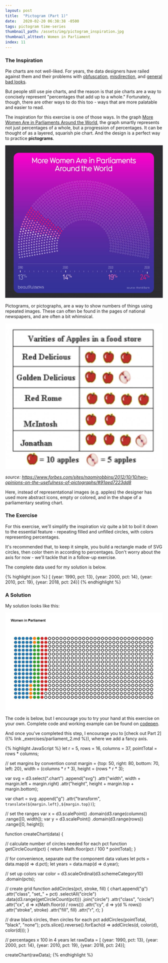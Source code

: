 ```yaml
---
layout: post
title:  "Pictogram (Part 1)"
date:   2020-02-20 06:38:38 -0500
tags: pictogram time-series
thumbnail_path: /assets/img/pictogram_inspiration.jpg
thumbnail_alttext: Women in Parliament
index: 11
---
```

### The Inspiration

Pie charts are not well-liked. For years, the data designers have railed against them and their problems with [obfuscation](https://www.data-to-viz.com/caveat/pie.html), [misdirection](https://www.cfo.com/analytics/2017/12/problem-pie-charts/), and [general bad looks](https://www.getnerdyhr.com/3d-pie-charts-are-evil/).

But people still use pie charts, and the reason is that pie charts are a way to concisely represent "percentages that add up to a whole." Fortunately, though, there are other ways to do this too - ways that are more palatable and easier to read.

The inspiration for this exercise is one of those ways. In the graph [More Women Are in Parliaments Around the World](https://informationisbeautiful.net/beautifulnews/263-women-mps/), the graph smartly represents not just percentages of a whole, but a progression of percentages. It can be thought of as a layered, squarish pie chart. And the design is a perfect way to practice **pictograms**.

![Pictogram Inspiration](/assets/img/pictogram_inspiration.jpg)

Pictograms, or pictographs, are a way to show numbers of things using repeated images. These can often be found in the pages of national newspapers, and are often a bit whimsical.

![Pictogram Example](/assets/img/pictogram_example.jpg)

*source: https://www.forbes.com/sites/naomirobbins/2012/10/10/two-opinions-on-the-usefulness-of-pictographs/#91aed7223dd8*

Here, instead of representational images (e.g. apples) the designer has used more abstract icons, empty or colored, and in the shape of a parliamentary seating chart.

### The Exercise

For this exercise, we'll simplify the inspiration viz quite a bit to boil it down to the essential feature - repeating filled and unfilled circles, with colors representing percentages.

It's recommended that, to keep it simple, you build a rectangle made of SVG circles, then color them in according to percentages. Don't worry about the axis for now - we'll tackle that in a follow-up exercise.

The complete data used for my solution is below.

{% highlight json %}
[
  {year: 1990, pct: 13}, 
  {year: 2000, pct: 14}, 
  {year: 2010, pct: 19}, 
  {year: 2018, pct: 24}]
{% endhighlight %}

### A Solution

My solution looks like this:

![Pictogram Solution](/assets/img/pictogram_solution_1.jpg)

The code is below, but I encourage you to try your hand at this exercise on your own. Complete code and working example can be found on [codepen](https://codepen.io/fraziern/pen/abOmEjV).

And once you've completed this step, I encourage you to [check out Part 2]({% link _exercises/parliament_2.md %}), where we add a fancy axis.

{% highlight JavaScript %}
let r = 5, rows = 16, columns = 37, pointTotal = rows * columns;

// set margins by convention
const margin = {top: 50, right: 80, bottom: 70, left: 20},
      width = (columns * r * 3),
      height = (rows * r * 3);

var svg = d3.select(".chart")
  .append("svg")
  .attr("width", width + margin.left + margin.right)
  .attr("height", height + margin.top + margin.bottom);

var chart = svg
  .append("g")
  .attr("transform", `translate(${margin.left},${margin.top})`);

// set the ranges
var x = d3.scalePoint()
  .domain(d3.range(columns))
  .range([0, width]);
var y = d3.scalePoint()
  .domain(d3.range(rows))
  .range([0, height]);

function createChart(data) {  

  // calculate number of circles needed for each pct
  function getCircleCount(pct) {
    return Math.floor(pct / 100 * pointTotal);
  }
  
  // for convenience, separate out the component data values
  let pcts = data.map(d => d.pct);
  let years = data.map(d => d.year);
  
  // set up colors
  var color = d3.scaleOrdinal(d3.schemeCategory10)
    .domain(pcts);
  
  // create grid
  function addCircles(pct, stroke, fill) {
    chart.append("g")
        .attr("class", "set_" + pct)
      .selectAll("circle")
        .data(d3.range(getCircleCount(pct)))
        .join("circle")
        .attr("class", "circle")
        .attr("cx", d => x(Math.floor(d / rows)))
        .attr("cy", d => y(d % rows))
        .attr("stroke", stroke)
        .attr("fill", fill)
        .attr("r", r);
  }

  // draw black circles, then circles for each pct
  addCircles(pointTotal, "black", "none");
  pcts.slice().reverse().forEach(d => addCircles(d, color(d), color(d)));
}

// percentages x 100 in 4 years
let rawData = [
  {year: 1990, pct: 13}, 
  {year: 2000, pct: 14}, 
  {year: 2010, pct: 19}, 
  {year: 2018, pct: 24}];

createChart(rawData);
{% endhighlight %}
